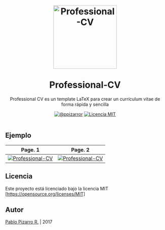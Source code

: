 <h1 align="center">
  <a href="http://latex.ppizarror.com/Professional-CV/" title="Professional-CV">
    <img alt="Professional-CV" src="https://raw.githubusercontent.com/Template-Latex/Professional-CV/054b629a4e24f880405963682f92a6121a7ebd2e/icon.png" width="200px" height="200px" />
  </a>
  <br /><br />
  Professional-CV</h1>
<p align="center">Professional CV es un template LaTeX para crear un currículum vitae de forma rápida y sencilla</p>
<div align="center"><a href="http://ppizarror.com"><img alt="@ppizarror" src="http://ppizarror.com/badges/autor.svg" /></a>
<a href="https://opensource.org/licenses/MIT/"><img alt="Licencia MIT" src="http://ppizarror.com/badges/licenciamit.svg" /></a>
</div><br />

## Ejemplo
| Page. 1 | Page. 2 |
|:---:|:---:|
| [![Professional-CV](http://latex.ppizarror.com/examples/professional_cv/cv_pag_1.png)](https://github.com/Template-Latex/Professional-CV/raw/master/cv.pdf)  | [![Professional-CV](http://latex.ppizarror.com/examples/professional_cv/cv_pag_2.png)](https://github.com/Template-Latex/Professional-CV/raw/master/cv.pdf) |

## Licencia
Este proyecto está licenciado bajo la licencia MIT [https://opensource.org/licenses/MIT]


## Autor
<a href="http://ppizarror.com" title="ppizarror">Pablo Pizarro R.</a> | 2017
